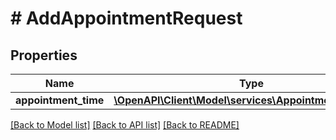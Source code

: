 # # AddAppointmentRequest

## Properties

Name | Type | Description | Notes
------------ | ------------- | ------------- | -------------
**appointment_time** | [**\OpenAPI\Client\Model\services\AppointmentTimeInput**](AppointmentTimeInput.md) |  |

[[Back to Model list]](../../README.md#models) [[Back to API list]](../../README.md#endpoints) [[Back to README]](../../README.md)
